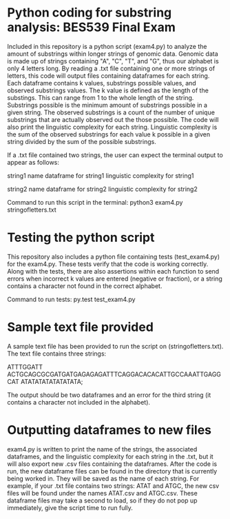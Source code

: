 # Python coding for substring analysis: BES539 Final Exam

Included in this repository is a python script (exam4.py) to analyze the amount of substrings within longer strings of genomic data. Genomic data is made up of strings containing "A", "C", "T", and "G", thus our alphabet is only 4 letters long. By reading a .txt file containing one or more strings of letters, this code will output files containing dataframes for each string. Each dataframe contains k values, substrings possible values, and observed substrings values. The k value is defined as the length of the substings. This can range from 1 to the whole length of the string. Substrings possible is the minimum amount of substrings possible in a given string. The observed substrings is a count of the number of unique substrings that are actually observed out the those possible. The code will also print the linguistic complexity for each string. Linguistic complexity is the sum of the observed substrings for each value k possible in a given string divided by the sum of the possible substrings.

If a .txt file contained two strings, the user can expect the terminal output to appear as follows: 

string1 name
dataframe for string1
linguistic complexity for string1

string2 name
dataframe for string2
linguistic complexity for string2

Command to run this script in the terminal: python3 exam4.py stringofletters.txt

# Testing the python script 

This repository also includes a python file containing tests (test_exam4.py) for the exam4.py. These tests verify that the code is working correctly. Along with the tests, there are also assertions within each function to send errors when incorrect k values are entered (negative or fraction), or a string contains a character not found in the correct alphabet. 

Command to run tests: py.test test_exam4.py

# Sample text file provided 

A sample text file has been provided to run the script on (stringofletters.txt). The text file contains three strings:

ATTTGGATT
ACTGCAGCGCGATGATGAGAGAGATTTCAGGACACACATTGCCAAATTGAGGCAT
ATATATATATATATATA;

The output should be two dataframes and an error for the third string (it contains a character not included in the alphabet).

# Outputting dataframes to new files

exam4.py is written to print the name of the strings, the associated dataframes, and the linguistic complexity for each string in the .txt, but it will also export new .csv files containing the dataframes. After the code is run, the new dataframe files can be found in the directory that is currently being worked in. They will be saved as the name of each string. For example, if your .txt file contains two strings: ATAT and ATGC, the new csv files will be found under the names ATAT.csv and ATGC.csv. These dataframe files may take a second to load, so if they do not pop up immediately, give the script time to run fully. 
